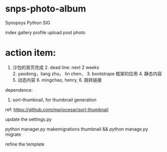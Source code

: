 # snps-photo-album
Synopsys Python SIG 

index
gallery
profile
upload
post
photo

# action item:

1. 沙包的首页完成
	2. dead line: next 2 weeks	
	2. yaodong，liang zhu， lin chen、
	3. bootstrape 框架的应用
	4. 静态内容
	5. 动态内容
		6. mingchao, henry, 
	6. 跳转链接


dependence:
1. sorl-thumbnail, for thumbnail generation

ref: https://github.com/mariocesar/sorl-thumbnail

update the settings.py

python manager.py makemigrations thumbnail && python manage.py migrate

refine the template 


